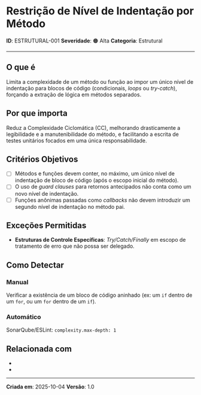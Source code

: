 # Restrição de Nível de Indentação por Método

**ID**: ESTRUTURAL-001
**Severidade**: 🟠 Alta
**Categoria**: Estrutural

---

## O que é

Limita a complexidade de um método ou função ao impor um único nível de indentação para blocos de código (condicionais, *loops* ou *try-catch*), forçando a extração de lógica em métodos separados.

## Por que importa

Reduz a Complexidade Ciclomática (CC), melhorando drasticamente a legibilidade e a manutenibilidade do método, e facilitando a escrita de testes unitários focados em uma única responsabilidade.

## Critérios Objetivos

- [ ] Métodos e funções devem conter, no máximo, um único nível de indentação de bloco de código (após o escopo inicial do método).
- [ ] O uso de *guard clauses* para retornos antecipados não conta como um novo nível de indentação.
- [ ] Funções anônimas passadas como *callbacks* não devem introduzir um segundo nível de indentação no método pai.

## Exceções Permitidas

- **Estruturas de Controle Específicas**: *Try/Catch/Finally* em escopo de tratamento de erro que não possa ser delegado.

## Como Detectar

### Manual
Verificar a existência de um bloco de código aninhado (ex: um `if` dentro de um `for`, ou um `for` dentro de um `if`).

### Automático
SonarQube/ESLint: `complexity.max-depth: 1`

## Relacionada com

- [COMPORTAMENTAL-002]: reforça
- [ESTRUTURAL-007]: complementa

---

**Criada em**: 2025-10-04
**Versão**: 1.0

